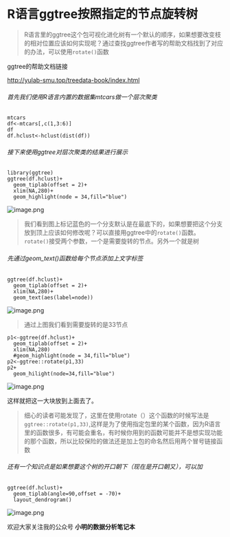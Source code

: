 # R语言ggtree按照指定的节点旋转树

> R语言里的ggtree这个包可视化进化树有一个默认的顺序，如果想要改变枝的相对位置应该如何实现呢？通过查找ggtree作者写的帮助文档找到了对应的办法，可以使用```rotate()```函数

ggtree的帮助文档链接

http://yulab-smu.top/treedata-book/index.html

###### 首先我们使用R语言内置的数据集mtcars做一个层次聚类
```
mtcars
df<-mtcars[,c(1,3:6)]
df
df.hclust<-hclust(dist(df))
```
###### 接下来使用ggtree对层次聚类的结果进行展示
```
library(ggtree)
ggtree(df.hclust)+
  geom_tiplab(offset = 2)+
  xlim(NA,280)+
  geom_highlight(node = 34,fill="blue")
```
![image.png](https://upload-images.jianshu.io/upload_images/6857799-9568eb957df78868.png?imageMogr2/auto-orient/strip%7CimageView2/2/w/1240)

> 我们看到图上标记蓝色的一个分支默认是在最底下的，如果想要把这个分支放到顶上应该如何修改呢？可以直接用ggtree中的```rotate()```函数。```rotate()```接受两个参数，一个是需要旋转的节点。另外一个就是树

###### 先通过geom_text()函数给每个节点添加上文字标签
```
ggtree(df.hclust)+
  geom_tiplab(offset = 2)+
  xlim(NA,280)+
  geom_text(aes(label=node))
```
![image.png](https://upload-images.jianshu.io/upload_images/6857799-9d96e50e4e85dcc2.png?imageMogr2/auto-orient/strip%7CimageView2/2/w/1240)

> 通过上图我们看到需要旋转的是33节点

```
p1<-ggtree(df.hclust)+
  geom_tiplab(offset = 2)+
  xlim(NA,280)
  #geom_highlight(node = 34,fill="blue")
p2<-ggtree::rotate(p1,33)
p2+
  geom_hilight(node=34,fill="blue")
```
![image.png](https://upload-images.jianshu.io/upload_images/6857799-9d4e37571d321da6.png?imageMogr2/auto-orient/strip%7CimageView2/2/w/1240)

这样就把这一大块放到上面去了。

> 细心的读者可能发现了，这里在使用rotate（）这个函数的时候写法是```ggtree::rotate(p1,33)```,这样是为了使用指定包里的某个函数，因为R语言里的函数很多，有可能会重名，有时候你用到的函数可能并不是想实现功能的那个函数，所以比较保险的做法还是加上包的命名然后用两个冒号链接函数


###### 还有一个知识点是如果想要这个树的开口朝下（现在是开口朝又），可以加
```
ggtree(df.hclust)+
  geom_tiplab(angle=90,offset = -70)+
  layout_dendrogram()
```
![image.png](https://upload-images.jianshu.io/upload_images/6857799-76de1c2c064698a0.png?imageMogr2/auto-orient/strip%7CimageView2/2/w/1240)

欢迎大家关注我的公众号
**小明的数据分析笔记本**

